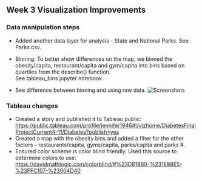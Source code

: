 ## Week 3 Visualization Improvements

### Data manipulation steps
 - Added another data layer for analysis - State and National Parks. See Parks.csv. 
 - Binning: To better show differences on the map, we binned the obesity/capita, restaurant/capita and gym/capita into bins based on quartiles from the describe() function.   
        See tableau_bins jupyter notebook.

 - See difference between binning and using raw data.
 ![Screenshots](https://user-images.githubusercontent.com/72076683/114276658-3cb92e80-99ed-11eb-945d-024fc99dd0ad.png)       

### Tableau changes
 - Created a story and published it to Tableau public: https://public.tableau.com/profile/jennifer1946#!/vizhome/DiabetesFinalProjectCurrent4-11/Diabetes?publish=yes
 - Created a map with the obesity bins and added a filter for the other factors - restaurants/capita, gyms/capita, parks/capita and parks #. 
 - Ensured color scheme is color blind friendly. Used this source to determine colors to use: https://davidmathlogic.com/colorblind/#%23D81B60-%231E88E5-%23FFC107-%23004D40       

